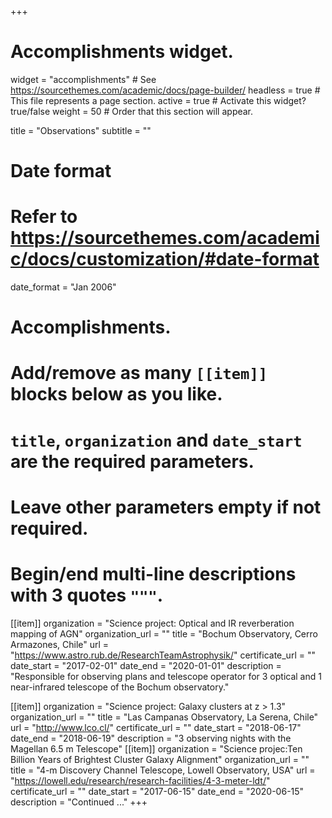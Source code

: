 +++
# Accomplishments widget.
widget = "accomplishments"  # See https://sourcethemes.com/academic/docs/page-builder/
headless = true  # This file represents a page section.
active = true  # Activate this widget? true/false
weight = 50  # Order that this section will appear.

title = "Observations"
subtitle = ""

# Date format
#   Refer to https://sourcethemes.com/academic/docs/customization/#date-format
date_format = "Jan 2006"

# Accomplishments.
#   Add/remove as many `[[item]]` blocks below as you like.
#   `title`, `organization` and `date_start` are the required parameters.
#   Leave other parameters empty if not required.
#   Begin/end multi-line descriptions with 3 quotes `"""`.

 
[[item]]
   organization = "Science project: Optical and IR reverberation mapping of AGN"
   organization_url = ""
   title = "Bochum Observatory, Cerro Armazones, Chile"
   url = "https://www.astro.rub.de/ResearchTeamAstrophysik/"
   certificate_url = ""
   date_start = "2017-02-01"
   date_end = "2020-01-01"
   description = "Responsible for observing plans and telescope operator for 3 optical and 1 near-infrared telescope of the Bochum observatory."

[[item]]
   organization = "Science project: Galaxy clusters at z > 1.3"
   organization_url = ""
   title = "Las Campanas Observatory, La Serena, Chile"
   url = "http://www.lco.cl/"
   certificate_url = ""
   date_start = "2018-06-17"
   date_end = "2018-06-19"
   description = "3 observing nights with the Magellan 6.5 m Telescope"
[[item]]
   organization = "Science projec:Ten Billion Years of Brightest Cluster Galaxy Alignment"
   organization_url = ""
   title = "4-m Discovery Channel Telescope, Lowell Observatory, USA"
   url = "https://lowell.edu/research/research-facilities/4-3-meter-ldt/"
   certificate_url = ""
   date_start = "2017-06-15"
   date_end = "2020-06-15"
   description = "Continued ..."
+++
